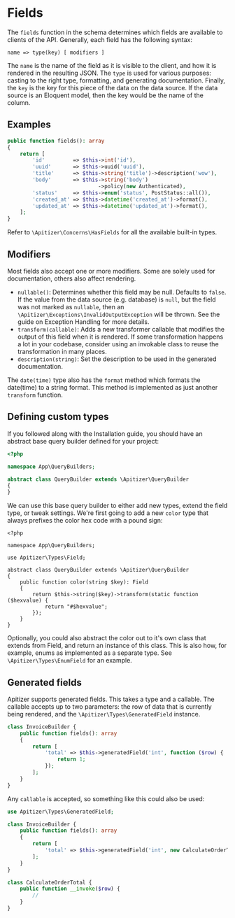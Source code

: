 # Fields

The `fields` function in the schema determines which fields are available to
clients of the API. Generally, each field has the following syntax:

```
name => type(key) [ modifiers ]
```

The `name` is the name of the field as it is visible to the client, and how it
is rendered in the resulting JSON. The `type` is used for various purposes:
casting to the right type, formatting, and generating documentation. Finally,
the `key` is the key for this piece of the data on the data source. If the data
source is an Eloquent model, then the key would be the name of the column.

## Examples

```php
public function fields(): array
{
    return [
        'id'         => $this->int('id'),
        'uuid'       => $this->uuid('uuid'),
        'title'      => $this->string('title')->description('wow'),
        'body'       => $this->string('body')
                             ->policy(new Authenticated),
        'status'     => $this->enum('status', PostStatus::all()),
        'created_at' => $this->datetime('created_at')->format(),
        'updated_at' => $this->datetime('updated_at')->format(),
    ];
}
```

Refer to `\Apitizer\Concerns\HasFields` for all the available built-in types.

## Modifiers

Most fields also accept one or more modifiers. Some are solely used for
documentation, others also affect rendering.

- `nullable()`: Determines whether this field may be null. Defaults to `false`.
  If the value from the data source (e.g. database) is `null`, but the field was
  not marked as `nullable`, then an `\Apitizer\Exceptions\InvalidOutputException`
  will be thrown. See the guide on Exception Handling for more details.
- `transform(callable)`: Adds a new transformer callable that modifies the
  output of this field when it is rendered. If some transformation happens a lot
  in your codebase, consider using an invokable class to reuse the
  transformation in many places.
- `description(string)`: Set the description to be used in the generated
  documentation.
  
The `date(time)` type also has the `format` method which formats the date(time)
to a string format. This method is implemented as just another `transform`
function.

## Defining custom types

If you followed along with the Installation guide, you should have an abstract
base query builder defined for your project:

```php
<?php

namespace App\QueryBuilders;

abstract class QueryBuilder extends \Apitizer\QueryBuilder
{
}
```

We can use this base query builder to either add new types, extend the field
type, or tweak settings. We're first going to add a new `color` type that always
prefixes the color hex code with a pound sign:

```
<?php

namespace App\QueryBuilders;

use Apitizer\Types\Field;

abstract class QueryBuilder extends \Apitizer\QueryBuilder
{
    public function color(string $key): Field
    {
        return $this->string($key)->transform(static function ($hexvalue) {
            return "#$hexvalue";
        });
    }
}
```

Optionally, you could also abstract the color out to it's own class that extends
from Field, and return an instance of this class. This is also how, for example,
enums as implemented as a separate type. See `\Apitizer\Types\EnumField` for an
example.

## Generated fields

Apitizer supports generated fields. This takes a type and a callable. The
callable accepts up to two parameters: the row of data that is currently being
rendered, and the `\Apitizer\Types\GeneratedField` instance.

```php
class InvoiceBuilder {
    public function fields(): array
    {
        return [
            'total' => $this->generatedField('int', function ($row) {
                return 1;
            });
        ];
    }
}
```

Any `callable` is accepted, so something like this could also be used:

```php
use Apitizer\Types\GeneratedField;

class InvoiceBuilder {
    public function fields(): array
    {
        return [
            'total' => $this->generatedField('int', new CalculateOrderTotal),
        ];
    }
}
```

```php
class CalculateOrderTotal {
    public function __invoke($row) {
        //
    }
}
```
